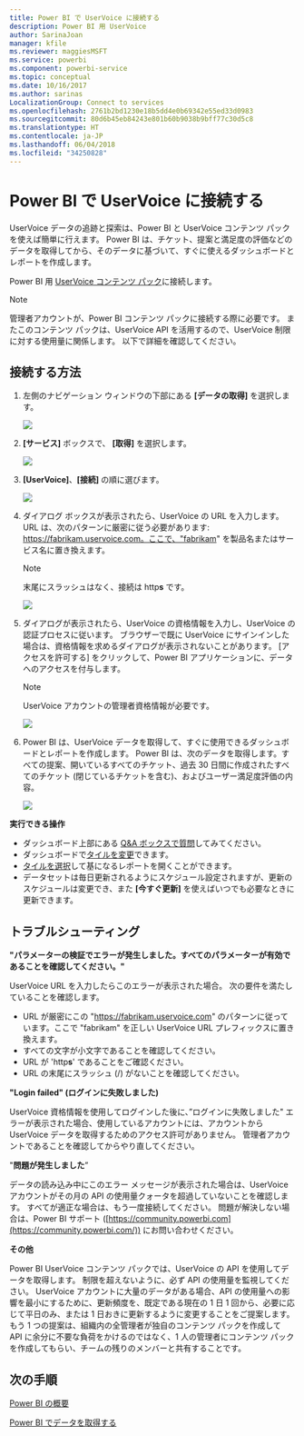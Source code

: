 ```yaml
---
title: Power BI で UserVoice に接続する
description: Power BI 用 UserVoice
author: SarinaJoan
manager: kfile
ms.reviewer: maggiesMSFT
ms.service: powerbi
ms.component: powerbi-service
ms.topic: conceptual
ms.date: 10/16/2017
ms.author: sarinas
LocalizationGroup: Connect to services
ms.openlocfilehash: 2761b2bd1230e18b5dd4e0b69342e55ed33d0983
ms.sourcegitcommit: 80d6b45eb84243e801b60b9038b9bff77c30d5c8
ms.translationtype: HT
ms.contentlocale: ja-JP
ms.lasthandoff: 06/04/2018
ms.locfileid: "34250828"
---
```

# <a name="connect-to-uservoice-with-power-bi"></a>Power BI で UserVoice に接続する
UserVoice データの追跡と探索は、Power BI と UserVoice コンテンツ パックを使えば簡単に行えます。 Power BI は、チケット、提案と満足度の評価などのデータを取得してから、そのデータに基づいて、すぐに使えるダッシュボードとレポートを作成します。

Power BI 用 [UserVoice コンテンツ パック](https://app.powerbi.com/getdata/services/uservoice)に接続します。

>[!NOTE]
>管理者アカウントが、Power BI コンテンツ パックに接続する際に必要です。 またこのコンテンツ パックは、UserVoice API を活用するので、UserVoice 制限に対する使用量に関係します。 以下で詳細を確認してください。

## <a name="how-to-connect"></a>接続する方法
1. 左側のナビゲーション ウィンドウの下部にある **[データの取得]** を選択します。
   
   ![](media/service-connect-to-uservoice/pbi_getdata.png)
2. **[サービス]** ボックスで、 **[取得]** を選択します。
   
   ![](media/service-connect-to-uservoice/pbi_getservices.png) 
3. **[UserVoice]**、**[接続]** の順に選びます。
   
   ![](media/service-connect-to-uservoice/uservoice.png)
4. ダイアログ ボックスが表示されたら、UserVoice の URL を入力します。 URL は、次のパターンに厳密に従う必要があります: https://fabrikam.uservoice.com。ここで、"fabrikam" を製品名またはサービス名に置き換えます。
   
   >[!NOTE]
   >末尾にスラッシュはなく、接続は http**s** です。
   
   ![](media/service-connect-to-uservoice/capture.png)
5. ダイアログが表示されたら、UserVoice の資格情報を入力し、UserVoice の認証プロセスに従います。 ブラウザーで既に UserVoice にサインインした場合は、資格情報を求めるダイアログが表示されないことがあります。 [アクセスを許可する] をクリックして、Power BI アプリケーションに、データへのアクセスを付与します。
   
   >[!NOTE]
   >UserVoice アカウントの管理者資格情報が必要です。
   
   ![](media/service-connect-to-uservoice/capture3.png)
6. Power BI は、UserVoice データを取得して、すぐに使用できるダッシュボードとレポートを作成します。 Power BI は、次のデータを取得します。すべての提案、開いているすべてのチケット、過去 30 日間に作成されたすべてのチケット (閉じているチケットを含む)、およびユーザー満足度評価の内容。 
   
   ![](media/service-connect-to-uservoice/capture4.png)

**実行できる操作**

* ダッシュボード上部にある [Q&A ボックスで質問](power-bi-q-and-a.md)してみてください。
* ダッシュボードで[タイルを変更](service-dashboard-edit-tile.md)できます。
* [タイルを選択](service-dashboard-tiles.md)して基になるレポートを開くことができます。
* データセットは毎日更新されるようにスケジュール設定されますが、更新のスケジュールは変更でき、また **[今すぐ更新]** を使えばいつでも必要なときに更新できます。

## <a name="troubleshooting"></a>トラブルシューティング
**"パラメーターの検証でエラーが発生しました。すべてのパラメーターが有効であることを確認してください。"**

UserVoice URL を入力したらこのエラーが表示された場合。 次の要件を満たしていることを確認します。

* URL が厳密にこの "https://fabrikam.uservoice.com" のパターンに従っています。ここで "fabrikam" を正しい UserVoice URL プレフィックスに置き換えます。
* すべての文字が小文字であることを確認してください。
* URL が 'http**s**' であることをご確認ください。
* URL の末尾にスラッシュ (/) がないことを確認してください。

**"Login failed" (ログインに失敗しました)**

UserVoice 資格情報を使用してログインした後に、”ログインに失敗しました" エラーが表示された場合、使用しているアカウントには、アカウントから UserVoice データを取得するためのアクセス許可がありません。 管理者アカウントであることを確認してからやり直してください。

"**問題が発生しました**”

データの読み込み中にこのエラー メッセージが表示された場合は、UserVoice アカウントがその月の API の使用量クォータを超過していないことを確認します。 すべてが適正な場合は、もう一度接続してください。 問題が解決しない場合は、Power BI サポート ([https://community.powerbi.com](https://community.powerbi.com/)) にお問い合わせください。

**その他**  

Power BI UserVoice コンテンツ パックでは、UserVoice の API を使用してデータを取得します。 制限を超えないように、必ず API の使用量を監視してください。 UserVoice アカウントに大量のデータがある場合、API の使用量への影響を最小にするために、更新頻度を、既定である現在の 1 日 1 回から、必要に応じて平日のみ、または 1 日おきに更新するように変更することをご提案します。 もう 1 つの提案は、組織内の全管理者が独自のコンテンツ パックを作成して API に余分に不要な負荷をかけるのではなく、1 人の管理者にコンテンツ パックを作成してもらい、チームの残りのメンバーと共有することです。

## <a name="next-steps"></a>次の手順
[Power BI の概要](service-get-started.md)

[Power BI でデータを取得する](service-get-data.md)

